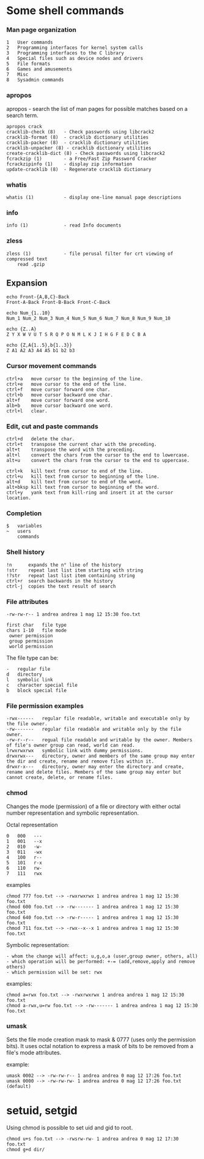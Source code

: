 # Some shell commands

### Man page organization
```
1   User commands
2   Programming interfaces for kernel system calls
3   Programming interfaces to the C library
4   Special files such as device nodes and drivers
5   File formats
6   Games and amusements
7   Misc
8   Sysadmin commands
```
### apropos
apropos - search the list of man pages for possible matches based on a search term.
```
apropos crack
cracklib-check (8)   - Check passwords using libcrack2
cracklib-format (8)  - cracklib dictionary utilities
cracklib-packer (8)  - cracklib dictionary utilities
cracklib-unpacker (8) - cracklib dictionary utilities
create-cracklib-dict (8) - Check passwords using libcrack2
fcrackzip (1)        - a Free/Fast Zip Password Cracker
fcrackzipinfo (1)    - display zip information
update-cracklib (8)  - Regenerate cracklib dictionary
```

### whatis
```
whatis (1)           - display one-line manual page descriptions
```

### info
```
info (1)             - read Info documents
```

### zless
```
zless (1)            - file perusal filter for crt viewing of compressed text
	read .gzip
```
## Expansion

```
echo Front-{A,B,C}-Back
Front-A-Back Front-B-Back Front-C-Back
```
```
echo Num_{1..10}
Num_1 Num_2 Num_3 Num_4 Num_5 Num_6 Num_7 Num_8 Num_9 Num_10
```

```
echo {Z..A}    
Z Y X W V U T S R Q P O N M L K J I H G F E D C B A
```

```
echo {Z,A{1..5},b{1..3}} 
Z A1 A2 A3 A4 A5 b1 b2 b3
```

### Cursor movement commands
```
ctrl+a   move cursor to the beginning of the line.
ctrl+e   move cursor to the end of the line.
ctrl+f   move cursor forward one char.
ctrl+b   move cursor backward one char.
alt+f    move cursor forward one word.
alb+b    move cursor backward one word.
ctrl+l   clear.
```

### Edit, cut and paste commands
```
ctrl+d   delete the char.
ctrl+t   transpose the current char with the preceding.
alt+t    transpose the word with the preceding.
alt+l    convert the chars from the cursor to the end to lowercase.
alt+u    convert the chars from the cursor to the end to uppercase.

ctrl+k   kill text from cursor to end of the line.
ctrl+u   kill text from cursor to beginning of the line.
alt+d    kill text from cursor to end of the word.
alt+bksp kill text from cursor to beginning of the word.
ctrl+y   yank text from kill-ring and insert it at the cursor location.
```

### Completion
```
$   variables
~   users
    commands
```    

### Shell history

```
!n      expands the n° line of the history
!str    repeat last list item starting with string
!?str   repeat last list item containing string
ctrl+r  search backwards in the history
ctrl-j  copies the text result of search
```

### File attributes

```
-rw-rw-r-- 1 andrea andrea 1 mag 12 15:30 foo.txt

first char   file type
chars 1-10   file mode
 owner permission
 group permission
 world permission
```

The file type can be:
```
-   regular file
d   directory
l   symbolic link
c   character special file
b   block special file
```

### File permission examples
```
-rwx------   regular file readable, writable and executable only by the file owner.
-rw-------   regular file readable and writable only by the file owner.
-rw-r--r--   regual file readable and writable by the owner. Members of file's owner group can read, world can read.
lrwxrwxrwx   symbolic link with dummy permissions.
drwxrwx---   directory, owner and members of the same group may enter the dir and create, rename and remove files within it.
drwxr-x---   directory, owner may enter the directory and create, rename and delete files. Members of the same group may enter but cannot create, delete, or rename files.
```

### chmod 
Changes the mode (permission) of a file or directory with either octal number representation and symbolic representation.

Octal representation
```
0   000   ---
1   001   --x
2   010   -w-
3   011   -wx
4   100   r--
5   101   r-x
6   110   rw-
7   111   rwx
```
examples
```
chmod 777 foo.txt --> -rwxrwxrwx 1 andrea andrea 1 mag 12 15:30 foo.txt
chmod 600 foo.txt --> -rw------- 1 andrea andrea 1 mag 12 15:30 foo.txt
chmod 640 foo.txt --> -rw-r----- 1 andrea andrea 1 mag 12 15:30 foo.txt
chmod 711 fox.txt --> -rwx--x--x 1 andrea andrea 1 mag 12 15:30 foo.txt
```

Symbolic representation:
```
- whom the change will affect: u,g,o,a (user,group owner, others, all)
- which operation will be performed: +-= (add,remove,apply and remove others)
- which permission will be set: rwx
```
examples:
```
chmod a=rwx foo.txt --> -rwxrwxrwx 1 andrea andrea 1 mag 12 15:30 foo.txt
chmod a-rwx,u=rw foo.txt --> -rw------- 1 andrea andrea 1 mag 12 15:30 foo.txt
```
### umask
Sets the file mode creation mask to mask & 0777 (uses only the permission bits). It uses octal notation to express a mask of bits to be removed from a file's mode attributes.

example:
```
umask 0002 --> -rw-rw-r-- 1 andrea andrea 0 mag 12 17:26 foo.txt
umask 0000 --> -rw-rw-rw- 1 andrea andrea 0 mag 12 17:26 foo.txt (default)
```

# setuid, setgid
Using chmod is possible to set uid and gid to root.
```
chmod u+s foo.txt --> -rwsrw-rw- 1 andrea andrea 0 mag 12 17:30 foo.txt
chmod g+d dir/
```
